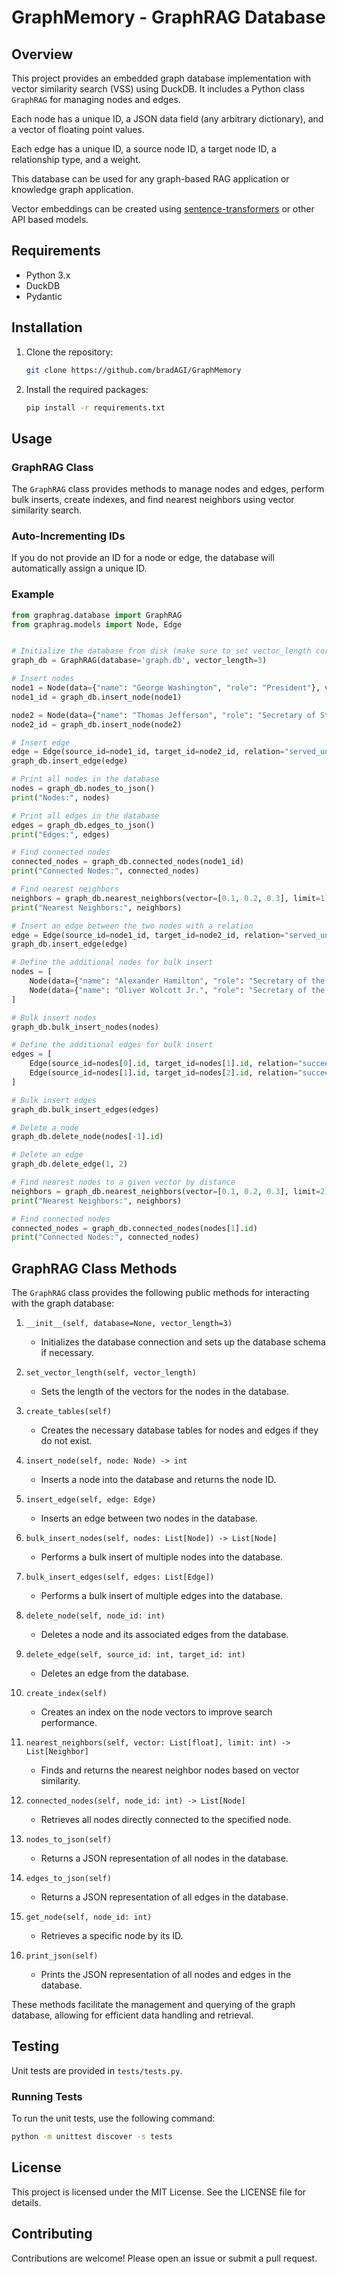 # GraphMemory - GraphRAG Database

## Overview
This project provides an embedded graph database implementation with vector similarity search (VSS) using DuckDB. It includes a Python class `GraphRAG` for managing nodes and edges. 

Each node has a unique ID, a JSON data field (any arbitrary dictionary), and a vector of floating point values. 

Each edge has a unique ID, a source node ID, a target node ID, a relationship type, and a weight.

This database can be used for any graph-based RAG application or knowledge graph application.

Vector embeddings can be created using [sentence-transformers](https://www.sbert.net/) or other API based models.

## Requirements
- Python 3.x
- DuckDB
- Pydantic

## Installation
1. Clone the repository:
    ```sh
    git clone https://github.com/bradAGI/GraphMemory
    ```
2. Install the required packages:
    ```sh
    pip install -r requirements.txt
    ```

## Usage

### GraphRAG Class
The `GraphRAG` class provides methods to manage nodes and edges, perform bulk inserts, create indexes, and find nearest neighbors using vector similarity search.

### Auto-Incrementing IDs
If you do not provide an ID for a node or edge, the database will automatically assign a unique ID.

### Example
```python
from graphrag.database import GraphRAG
from graphrag.models import Node, Edge


# Initialize the database from disk (make sure to set vector_length correctly)
graph_db = GraphRAG(database='graph.db', vector_length=3)

# Insert nodes
node1 = Node(data={"name": "George Washington", "role": "President"}, vector=[0.1, 0.2, 0.3])
node1_id = graph_db.insert_node(node1)

node2 = Node(data={"name": "Thomas Jefferson", "role": "Secretary of State"}, vector=[0.4, 0.5, 0.6])
node2_id = graph_db.insert_node(node2)

# Insert edge
edge = Edge(source_id=node1_id, target_id=node2_id, relation="served_under", weight=0.5)
graph_db.insert_edge(edge)

# Print all nodes in the database
nodes = graph_db.nodes_to_json()
print("Nodes:", nodes)

# Print all edges in the database
edges = graph_db.edges_to_json()
print("Edges:", edges)

# Find connected nodes
connected_nodes = graph_db.connected_nodes(node1_id)
print("Connected Nodes:", connected_nodes)

# Find nearest neighbors
neighbors = graph_db.nearest_neighbors(vector=[0.1, 0.2, 0.3], limit=1)
print("Nearest Neighbors:", neighbors)

# Insert an edge between the two nodes with a relation
edge = Edge(source_id=node1_id, target_id=node2_id, relation="served_under", weight=0.5)
graph_db.insert_edge(edge)

# Define the additional nodes for bulk insert
nodes = [
    Node(data={"name": "Alexander Hamilton", "role": "Secretary of the Treasury", "term": "1789–1795"}, vector=[0.7, 0.8, 0.9]),
    Node(data={"name": "Oliver Wolcott Jr.", "role": "Secretary of the Treasury", "term": "1795–1797"}, vector=[1.6, 1.7, 1.8]),
]

# Bulk insert nodes
graph_db.bulk_insert_nodes(nodes)

# Define the additional edges for bulk insert
edges = [
    Edge(source_id=nodes[0].id, target_id=nodes[1].id, relation="succeeded_by", weight=0.7),
    Edge(source_id=nodes[1].id, target_id=nodes[2].id, relation="succeeded_by", weight=0.8)
]

# Bulk insert edges
graph_db.bulk_insert_edges(edges)

# Delete a node
graph_db.delete_node(nodes[-1].id)

# Delete an edge
graph_db.delete_edge(1, 2)

# Find nearest nodes to a given vector by distance
neighbors = graph_db.nearest_neighbors(vector=[0.1, 0.2, 0.3], limit=2)
print("Nearest Neighbors:", neighbors)

# Find connected nodes
connected_nodes = graph_db.connected_nodes(nodes[1].id)
print("Connected Nodes:", connected_nodes)
```

## GraphRAG Class Methods

The `GraphRAG` class provides the following public methods for interacting with the graph database:

1. `__init__(self, database=None, vector_length=3)`
   - Initializes the database connection and sets up the database schema if necessary.

2. `set_vector_length(self, vector_length)`
   - Sets the length of the vectors for the nodes in the database.

3. `create_tables(self)`
   - Creates the necessary database tables for nodes and edges if they do not exist.

4. `insert_node(self, node: Node) -> int`
   - Inserts a node into the database and returns the node ID.

5. `insert_edge(self, edge: Edge)`
   - Inserts an edge between two nodes in the database.

6. `bulk_insert_nodes(self, nodes: List[Node]) -> List[Node]`
   - Performs a bulk insert of multiple nodes into the database.

7. `bulk_insert_edges(self, edges: List[Edge])`
   - Performs a bulk insert of multiple edges into the database.

8. `delete_node(self, node_id: int)`
   - Deletes a node and its associated edges from the database.

9. `delete_edge(self, source_id: int, target_id: int)`
   - Deletes an edge from the database.

10. `create_index(self)`
    - Creates an index on the node vectors to improve search performance.

11. `nearest_neighbors(self, vector: List[float], limit: int) -> List[Neighbor]`
    - Finds and returns the nearest neighbor nodes based on vector similarity.

12. `connected_nodes(self, node_id: int) -> List[Node]`
    - Retrieves all nodes directly connected to the specified node.

13. `nodes_to_json(self)`
    - Returns a JSON representation of all nodes in the database.

14. `edges_to_json(self)`
    - Returns a JSON representation of all edges in the database.

15. `get_node(self, node_id: int)`
    - Retrieves a specific node by its ID.

16. `print_json(self)`
    - Prints the JSON representation of all nodes and edges in the database.

These methods facilitate the management and querying of the graph database, allowing for efficient data handling and retrieval.

## Testing
Unit tests are provided in `tests/tests.py`.

### Running Tests
To run the unit tests, use the following command:
```sh
python -m unittest discover -s tests
```

## License
This project is licensed under the MIT License. See the LICENSE file for details.

## Contributing
Contributions are welcome! Please open an issue or submit a pull request.
